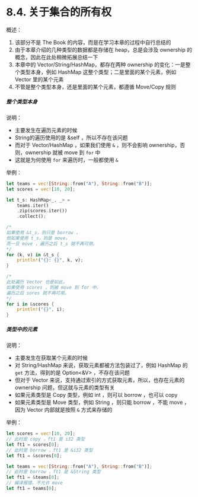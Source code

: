 # 8.4. 关于集合的所有权

概述：
1. 该部分不是 The Book 的内容，而是在学习本章的过程中自行总结的
2. 由于本章介绍的几种类型的数据都是存储在 heap，总是会涉及 ownership 的概念，因此在此处稍微拓展总结一下
3. 本章中的 Vector/String/HashMap，都存在两种 ownership 的变化：一是整个类型本身，例如 HashMap 这整个类型；二是里面的某个元素，例如 Vector 里的某个元素
4. 不管是整个类型本身，还是里面的某个元素，都遵循 Move/Copy 规则

##### 整个类型本身

说明：
- 主要发生在遍历元素的时候
- String的遍历使用的是 &self ，所以不存在该问题
- 而对于 Vector/HashMap ，如果我们使用 ```&``` ，则不会影响 ownership，否则，ownership 就被 move 到 ```for``` 中
- 这就是为何使用 ```for``` 来遍历时，一般都使用 ```&```

举例：
```rust
let teams = vec![String::from("A"), String::from("B")];
let scores = vec![10, 20];

let t_s: HashMap<_, _> = 
    teams.iter()
    .zip(scores.iter())
    .collect();

/*
如果使用 &t_s，则只是 borrow ，
但如果使用 t_s，则是 move，
而一旦 move ，遍历之后 t_s 就不再可用。
*/
for (k, v) in &t_s {
    println!("{}: {}", k, v);
}

/*
此处遍历 Vector 也是如此，
如果使用 scores ，则被 move 到 for 中，
遍历之后 sores 就不再可用。
*/
for i in &scores {
    println!("{}", i);
}
```

##### 类型中的元素

说明：
- 主要发生在获取某个元素的时候
- 对 String/HashMap 来说，获取元素都被方法包装过了，例如 HashMap 的 ```get``` 方法，得到的是 Option<&V> ，不存在该问题
- 但对于 Vector 来说，支持通过索引的方式获取元素，所以，也存在元素的 ownership 问题，但这就与元素的类型有关
- 如果元素类型是 Copy 类型，例如 int ，则可以 borrow ，也可以 copy
- 如果元素类型是 Move 类型，例如 String ，则只能 borrow ，不能 move ，因为 Vector 内部就是按照 ```&``` 方式来存储的

举例：
```rust
let scores = vec![10, 20];
// 此时是 copy ，ft1 是 i32 类型
let ft1 = scores[0];
// 此时是 borrow ，ft1 是 &i32 类型
let ft1 = &scores[0];

let teams = vec![String::from("A"), String::from("B")];
// 此时是 borrow ，ft1 是 &String 类型
let ft1 = &teams[0];
// 编译报错，不允许 move
let ft1 = teams[0];
```
